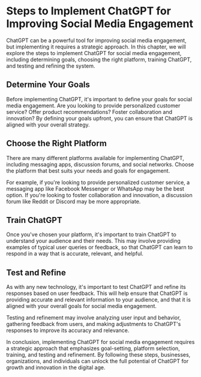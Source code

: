 Steps to Implement ChatGPT for Improving Social Media Engagement
=================================================================================================================

ChatGPT can be a powerful tool for improving social media engagement, but implementing it requires a strategic approach. In this chapter, we will explore the steps to implement ChatGPT for social media engagement, including determining goals, choosing the right platform, training ChatGPT, and testing and refining the system.

Determine Your Goals
--------------------

Before implementing ChatGPT, it's important to define your goals for social media engagement. Are you looking to provide personalized customer service? Offer product recommendations? Foster collaboration and innovation? By defining your goals upfront, you can ensure that ChatGPT is aligned with your overall strategy.

Choose the Right Platform
-------------------------

There are many different platforms available for implementing ChatGPT, including messaging apps, discussion forums, and social networks. Choose the platform that best suits your needs and goals for engagement.

For example, if you're looking to provide personalized customer service, a messaging app like Facebook Messenger or WhatsApp may be the best option. If you're looking to foster collaboration and innovation, a discussion forum like Reddit or Discord may be more appropriate.

Train ChatGPT
-------------

Once you've chosen your platform, it's important to train ChatGPT to understand your audience and their needs. This may involve providing examples of typical user queries or feedback, so that ChatGPT can learn to respond in a way that is accurate, relevant, and helpful.

Test and Refine
---------------

As with any new technology, it's important to test ChatGPT and refine its responses based on user feedback. This will help ensure that ChatGPT is providing accurate and relevant information to your audience, and that it is aligned with your overall goals for social media engagement.

Testing and refinement may involve analyzing user input and behavior, gathering feedback from users, and making adjustments to ChatGPT's responses to improve its accuracy and relevance.

In conclusion, implementing ChatGPT for social media engagement requires a strategic approach that emphasizes goal-setting, platform selection, training, and testing and refinement. By following these steps, businesses, organizations, and individuals can unlock the full potential of ChatGPT for growth and innovation in the digital age.
